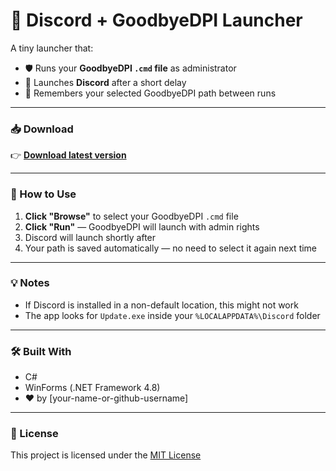 # 🚀 Discord + GoodbyeDPI Launcher

A tiny launcher that:
- 🛡️ Runs your **GoodbyeDPI `.cmd` file** as administrator
- 💬 Launches **Discord** after a short delay
- 💾 Remembers your selected GoodbyeDPI path between runs

---

### 📥 Download

👉 [**Download latest version**](https://github.com/your-username/DiscordAndGoodbyeDPI/releases/latest)

---

### 🧠 How to Use

1. **Click "Browse"** to select your GoodbyeDPI `.cmd` file  
2. **Click "Run"** — GoodbyeDPI will launch with admin rights  
3. Discord will launch shortly after  
4. Your path is saved automatically — no need to select it again next time

---

### 💡 Notes

- If Discord is installed in a non-default location, this might not work
- The app looks for `Update.exe` inside your `%LOCALAPPDATA%\Discord` folder

---

### 🛠 Built With

- C#
- WinForms (.NET Framework 4.8)
- ❤️ by [your-name-or-github-username]

---

### 🪪 License

This project is licensed under the [MIT License](LICENSE)
